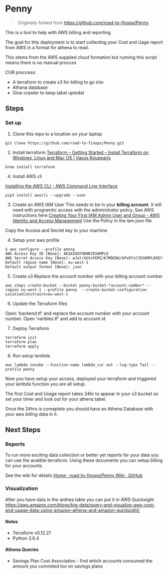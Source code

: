 # Penny
> Originally forked from https://github.com/road-to-finops/Penny

This is a tool to help with AWS billing and reporting.

The goal for this deployment is to start collecting your Cost and Uage report from AWS in a format for athena to read. 


This stems from the AWS supplied cloud formation but running this script means there is no manual procces

CUR proccess:

- A terraform to create s3 for billing to go into
- Athana database 
- Glue crawler to keep tabel uptodat


## Steps

### Set up 

1. Clone this repo to a location on your laptop

``` 
git clone https://github.com/road-to-finops/Penny.git
```

2. Install terraform 
[Terraform – Getting Started – Install Terraform on Windows, Linux and Mac OS | Vasos Koupparis](https://www.vasos-koupparis.com/terraform-getting-started-install/)

``` 
brew install terraform
```

4. Install AWS cli

[Installing the AWS CLI - AWS Command Line Interface](https://docs.aws.amazon.com/cli/latest/userguide/cli-chap-install.html)

```
pip3 install awscli --upgrade --user
```



3. Create an AWS IAM User
This needs to be in your **billing account**.  It will need with programtic access with the administrator policy. See AWS instructions here
[Creating Your First IAM Admin User and Group - AWS Identity and Access Management](https://docs.aws.amazon.com/IAM/latest/UserGuide/getting-started_create-admin-group.html)
Use the Policy in the iam.json file

Copy the Access and Secret key to your machine

4. Setup your aws profile
```
$ aws configure --profile penny
AWS Access Key ID [None]: AKIAIOSFODNN7EXAMPLE
AWS Secret Access Key [None]: wJalrXUtnFEMI/K7MDENG/bPxRfiCYEXAMPLEKEY
Default region name [None]: eu-west-1
Default output format [None]: json
```

5. Create s3
Replace the account number with your billing account number
```
aws s3api create-bucket --bucket penny-bucket-*account-number* --region eu-west-1 --profile penny  --create-bucket-configuration LocationConstraint=eu-west-1
```

6. Update the Terraform files

Open 'backend.tf' and replace the account number with your account number.
Open 'varibles.tf' and add to account id 
 
7. Deploy Terraform
```
terraform init
terraform plan
terraform apply
```
8. Run setup lambda
```
aws lambda invoke --function-name lambda_cur out --log-type Tail --profile penny
```

Now you have setup your access, deployed your terraform and triggered your lambda function you are all setup.

The first Cost and Usage report takes 24hr to appear in your s3 bucket so set your timer and look out for your athena tabel.

Once the 24hrs is comeplete you should have an Athena Database with your aws billing data in it.

## Next Steps

### Reports
To run more exciting data collection or better yet reports for your data you can use the avalible terraform. Using these documents you can setup billing for your accounts.

See the wiki for details 
[Home · road-to-finops/Penny Wiki · GitHub](https://github.com/road-to-finops/Penny/wiki)

### Visualization 

After you have data in the anthea table you can put it in AWS Quicksight
https://aws.amazon.com/blogs/big-data/query-and-visualize-aws-cost-and-usage-data-using-amazon-athena-and-amazon-quicksight/

#### Notes
- Terraform v0.12.21
- Python 3.6.4
 


#### Athena Queries

- Savings Plan Cost Association - find which accounts consumed the amount you commited too on savings plans